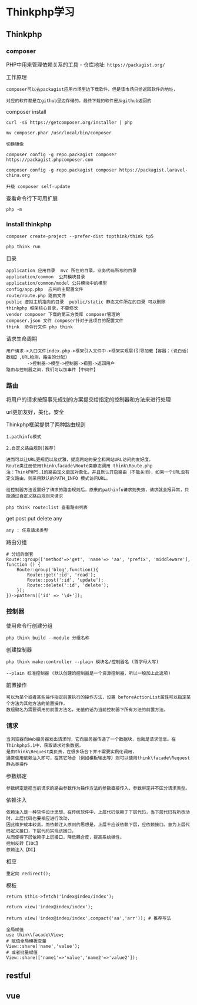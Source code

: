 # Thinkphp学习

## Thinkphp

### composer

PHP中用来管理依赖关系的工具 - 仓库地址: `https://packagist.org/`

工作原理

    composer可以去packagist应用市场里边下载软件，但是该市场只给返回软件的地址，

    对应的软件都是在github里边存储的，最终下载的软件是从github返回的

composer install

    curl -sS https://getcomposer.org/installer | php

    mv composer.phar /usr/local/bin/composer

    切换镜像

    composer config -g repo.packagist composer https://packagist.phpcomposer.com

    composer config -g repo.packagist composer https://packagist.laravel-china.org
    
    升级 composer self-update

查看命令行下可用扩展

    php -m

### install thinkphp

    composer create-project --prefer-dist topthink/think tp5
    
    php think run

目录

	application 应用目录  mvc 所在的目录，业务代码所写的目录
    application/common  公共模块目录
    application/common/model 公共模块中的模型
    config/app.php  应用的主配置文件
    route/route.php 路由文件
    public 虚拟主机指向的目录  public/static 静态文件所在的目录 可以删除
    thinkphp 框架核心目录，不要修改 
    vendor composer 下载的第三方类库 composer管理的
    composer.json 文件 composer针对于此项目的配置文件
    think  命令行文件 php think

请求生命周期

	用户请求->入口文件index.php->框架引入文件中->框架实现层(引导加载【容器：(说白话)数组】,URL检测，路由的分配)
			->控制器->模型->控制器->视图->返回用户
    路由与控制器之间，我们可以加事件【中间件】

### 路由

将用户的请求按照事先规划的方案提交给指定的控制器和方法来进行处理

url更加友好，美化，安全

Thinkphp框架提供了两种路由规则

    1.pathinfo模式

    2.自定义路由规则[推荐]

    进而可以让URL更规范以及优雅，提高网站的安全和网站URL访问的友好度。
    Route类注册使用think\facade\Route类静态调用 think\Route.php
    注：ThinkPHP5.1的路由定义更加对象化，并且默认开启路由（不能关闭），如果一个URL没有定义路由，则采用默认的PATH_INFO 模式访问URL。

    给控制器方法设置好了请求的路由规则后，原来的pathinfo请求则失效，请求就会报异常，只能通过自定义路由规则来请求
	
	php think route:list 查看路由列表

get post put delete any

    any : 任意请求类型

路由分组

    # 分组的嵌套
    Route::group(['method'=>'get', 'name'=> 'aa', 'prefix', 'middleware'], function () {
        Route::group('blog',function(){
            Route::get(':id', 'read');
            Route::post(':id', 'update');
            Route::delete(':id', 'delete');
        });
    })->pattern(['id' => '\d+']);

### 控制器

使用命令行创建分组

    php think build --module 分组名称

创建控制器

    php think make:controller --plain 模块名/控制器名 (首字母大写)

    --plain 标准控制器 (默认创建的控制器是一个资源控制器，所以一般加上此选项)

前置操作

    可以为某个或者某些操作指定前置执行的操作方法，设置 beforeActionList属性可以指定某个方法为其他方法的前置操作，
    数组键名为需要调用的前置方法名，无值的话为当前控制器下所有方法的前置方法。

### 请求

	当浏览器向Web服务器发出请求时，它向服务器传递了一个数据块，也就是请求信息。在Thinkphp5.1中，获取请求对象数据，
	是由think\Request类负责，在很多场合下并不需要实例化调用，
	通常使用依赖注入即可，在其它场合（例如模板输出等）则可以使用think\facade\Request静态类操作

参数绑定

	参数绑定是把当前请求的路由参数作为操作方法的参数直接传入，参数绑定并不区分请求类型。

依赖注入
	
	依赖注入是一种软件设计思想，在传统软件中，上层代码依赖于下层代码，当下层代码有所改动时，上层代码也要相应进行改动，
	因此维护成本较高。而依赖注入原则的思想是，上层不应该依赖下层，应依赖接口。意为上层代码定义接口，下层代码实现该接口，
	从而使得下层依赖于上层接口，降低耦合度，提高系统弹性。
    控制反转【IOC】
    依赖注入【DI】

相应

	重定向 redirect();
	
模板
	
	return $this->fetch('index@index/index');

	return view('index@index/index');
	
	return view('index@index/index',compact('aa','arr')); # 推荐写法
	
	全局赋值
	use think\facade\View;
    # 赋值全局模板变量
    View::share('name','value');
    # 或者批量赋值
    View::share(['name1'=>'value','name2'=>'value2']);

## restful

## vue

